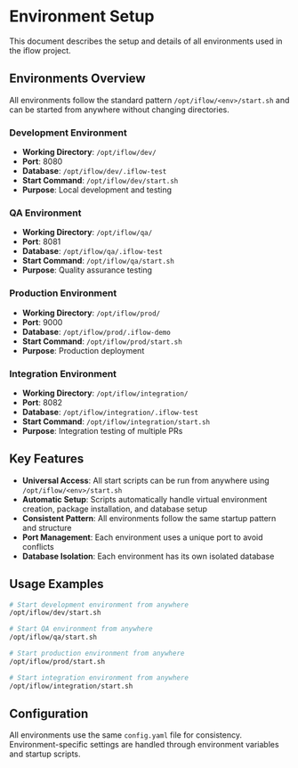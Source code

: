 # Environment Setup

This document describes the setup and details of all environments used in the iflow project.

## Environments Overview

All environments follow the standard pattern `/opt/iflow/<env>/start.sh` and can be started from anywhere without changing directories.

### Development Environment
- **Working Directory**: `/opt/iflow/dev/`
- **Port**: 8080
- **Database**: `/opt/iflow/dev/.iflow-test`
- **Start Command**: `/opt/iflow/dev/start.sh`
- **Purpose**: Local development and testing

### QA Environment
- **Working Directory**: `/opt/iflow/qa/`
- **Port**: 8081
- **Database**: `/opt/iflow/qa/.iflow-test`
- **Start Command**: `/opt/iflow/qa/start.sh`
- **Purpose**: Quality assurance testing

### Production Environment
- **Working Directory**: `/opt/iflow/prod/`
- **Port**: 9000
- **Database**: `/opt/iflow/prod/.iflow-demo`
- **Start Command**: `/opt/iflow/prod/start.sh`
- **Purpose**: Production deployment

### Integration Environment
- **Working Directory**: `/opt/iflow/integration/`
- **Port**: 8082
- **Database**: `/opt/iflow/integration/.iflow-test`
- **Start Command**: `/opt/iflow/integration/start.sh`
- **Purpose**: Integration testing of multiple PRs

## Key Features

- **Universal Access**: All start scripts can be run from anywhere using `/opt/iflow/<env>/start.sh`
- **Automatic Setup**: Scripts automatically handle virtual environment creation, package installation, and database setup
- **Consistent Pattern**: All environments follow the same startup pattern and structure
- **Port Management**: Each environment uses a unique port to avoid conflicts
- **Database Isolation**: Each environment has its own isolated database

## Usage Examples

```bash
# Start development environment from anywhere
/opt/iflow/dev/start.sh

# Start QA environment from anywhere
/opt/iflow/qa/start.sh

# Start production environment from anywhere
/opt/iflow/prod/start.sh

# Start integration environment from anywhere
/opt/iflow/integration/start.sh
```

## Configuration

All environments use the same `config.yaml` file for consistency. Environment-specific settings are handled through environment variables and startup scripts.


